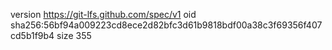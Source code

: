 version https://git-lfs.github.com/spec/v1
oid sha256:56bf94a009223cd8ece2d82bfc3d61b9818bdf00a38c3f69356f407cd5b1f9b4
size 355
